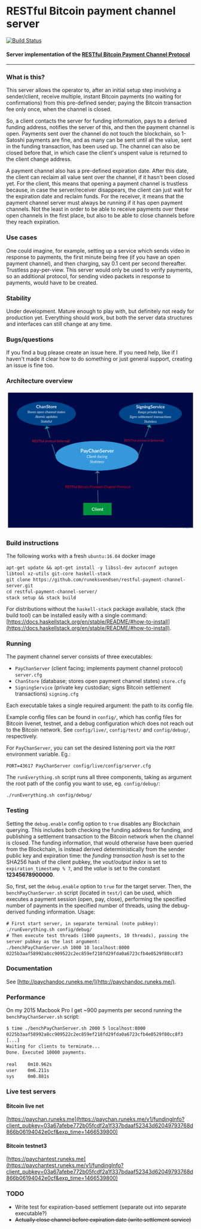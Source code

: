 # RESTful Bitcoin payment channel server
[![Build Status](https://api.travis-ci.org/runeksvendsen/restful-payment-channel-server.svg?branch=master)](https://travis-ci.org/runeksvendsen/restful-payment-channel-server)
#### Server implementation of the [RESTful Bitcoin Payment Channel Protocol](http://paychandoc.runeks.me/)
---

### What is this?
This server allows the operator to, after an initial setup step involving a sender/client, receive multiple, instant Bitcoin payments (no waiting for confirmations) from this pre-defined sender; paying the Bitcoin transaction fee only once, when the channel is closed.

So, a client contacts the server for funding information, pays to a derived funding address, notifies the server of this, and then the payment channel is open. Payments sent over the channel do not touch the blockchain, so 1-Satoshi payments are fine, and as many can be sent until all the value, sent in the funding transaction, has been used up. The channel can also be closed before that, in which case the client's unspent value is returned to the client change address.

A payment channel also has a pre-defined expiration date. After this date, the client can reclaim all value sent over the channel, if it hasn't been closed yet. For the client, this means that opening a payment channel is trustless because, in case the server/receiver disappears, the client can just wait for the expiration date and reclaim funds. For the receiver, it means that the payment channel server must always be running if it has open payment channels. Not the least in order to be able to receive payments over these open channels in the first place, but also to be able to close channels before they reach expiration.

### Use cases
One could imagine, for example, setting up a service which sends video in response to payments, the first minute being free (if you have an open payment channel), and then charging, say 0.1 cent per second thereafter. Trustless pay-per-view. This server would only be used to verify payments, so an additional protocol, for sending video packets in response to payments, would have to be created.

### Stability
Under development. Mature enough to play with, but definitely not ready for production yet. Everything should work, but both the server data structures and interfaces can still change at any time.

### Bugs/questions
If you find a bug please create an issue here. If you need help, like if I haven't made it clear how to do something or just general support, creating an issue is fine too.

### Architecture overview
<img src="/doc/arch.png?raw=true" width="600">

### Build instructions
The following works with a fresh `ubuntu:16.04` docker image

    apt-get update && apt-get install -y libssl-dev autoconf autogen libtool xz-utils git-core haskell-stack
    git clone https://github.com/runeksvendsen/restful-payment-channel-server.git
    cd restful-payment-channel-server/
    stack setup && stack build
    
For distributions without the `haskell-stack` package available, stack (the build tool) can be installed easily with a single command: [https://docs.haskellstack.org/en/stable/README/#how-to-install](https://docs.haskellstack.org/en/stable/README/#how-to-install).
    
### Running
The payment channel server consists of three executables:

* `PayChanServer` (client facing; implements payment channel protocol) `server.cfg`
* `ChanStore` (database; stores open payment channel states) `store.cfg`
* `SigningService` (private key custodian; signs Bitcoin settlement transactions) `signing.cfg`
    
Each executable takes a single required argument: the path to its config file.

Example config files can be found in `config/`, which has config files for Bitcoin livenet, testnet, and a debug configuration which does not reach out to the Bitcoin network. See `config/live/`, `config/test/` and `config/debug/`, respectively.
    
For `PayChanServer`, you can set the desired listening port via the `PORT` environment variable. Eg.:

    PORT=43617 PayChanServer config/live/config/server.cfg
    
The `runEverything.sh` script runs all three components, taking as argument the root path of the config you want to use, eg. `config/debug/`:

    ./runEverything.sh config/debug/

### Testing
Setting the `debug.enable` config option to `true` disables any Blockchain querying. This includes both checking the funding address for funding, and publishing a settlement transaction to the Bitcoin network when the channel is closed. The funding information, that would otherwise have been queried from the Blockchain, is instead derived deterministically from the sender public key and expiration time: the *funding transaction hash* is set to the SHA256 hash of the client pubkey, the *vout*/*output index* is set to `expiration_timestamp % 7`, and the *value* is set to the constant **12345678900000**.

So, first, set the `debug.enable` option to `true` for the target server. Then, the `benchPayChanServer.sh` script (located in `test/`) can be used, which executes a payment session (open, pay, close), performing the specified number of payments in the specified number of threads, using the debug-derived funding information. Usage:

    # First start server, in separate terminal (note pubkey):
    ./runEverything.sh config/debug/
    # Then execute test threads (1000 payments, 10 threads), passing the server pubkey as the last argument:
    ./benchPayChanServer.sh 1000 10 localhost:8000 0225b3aaf58992a8cc909522c2ec859ef218fd29fda0a6723cfb4e0529f80cc8f3

### Documentation
See [http://paychandoc.runeks.me/](http://paychandoc.runeks.me/).


### Performance
On my 2015 Macbook Pro I get ~900 payments per second running the `benchPayChanServer.sh` script:

    $ time ./benchPayChanServer.sh 2000 5 localhost:8000 0225b3aaf58992a8cc909522c2ec859ef218fd29fda0a6723cfb4e0529f80cc8f3
    [...]
    Waiting for clients to terminate...
    Done. Executed 10000 payments.
    
    real	0m10.962s
    user	0m6.211s
    sys     0m0.881s


### Live test servers
#### Bitcoin live net
[https://paychan.runeks.me](https://paychan.runeks.me/v1/fundingInfo?client_pubkey=03a67afebe772b05fcdf2a1f337bdaaf52343d62049793768d866b06194042e0cf&exp_time=1466539800)
#### Bitcoin testnet3
[https://paychantest.runeks.me](https://paychantest.runeks.me/v1/fundingInfo?client_pubkey=03a67afebe772b05fcdf2a1f337bdaaf52343d62049793768d866b06194042e0cf&exp_time=1466539800)

### TODO

* Write test for expiration-based settlement (separate out into separate executable?)
* ~~Actually close channel before expiration date (write settlement service)~~
